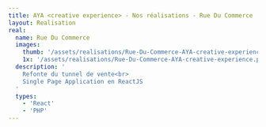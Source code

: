 ```yaml
---
title: AYA <creative experience> - Nos réalisations - Rue Du Commerce
layout: Realisation
real:
  name: Rue Du Commerce
  images:
    thumb: '/assets/realisations/Rue-Du-Commerce-AYA-creative-experience.png'
    1x: '/assets/realisations/Rue-Du-Commerce-AYA-creative-experience.png'
  description: '
    Refonte du tunnel de vente<br>
    Single Page Application en ReactJS
  '
  types:
    - 'React'
    - 'PHP'
---
```

